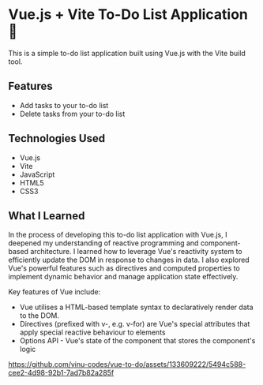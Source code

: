 # Vue.js + Vite To-Do List Application 🚀

This is a simple to-do list application built using Vue.js with the Vite build tool.

## Features

- Add tasks to your to-do list
- Delete tasks from your to-do list

## Technologies Used

- Vue.js
- Vite
- JavaScript
- HTML5
- CSS3

## What I Learned 

In the process of developing this to-do list application with Vue.js, I deepened my understanding of reactive programming and component-based architecture. I learned how to leverage Vue's reactivity system to efficiently update the DOM in response to changes in data. I also explored Vue's powerful features such as directives and computed properties to implement dynamic behavior and manage application state effectively. 

Key features of Vue include: 
- Vue utilises a HTML-based template syntax to declaratively render data to the DOM.
- Directives (prefixed with v-, e.g. v-for) are Vue's special attributes that apply special reactive behaviour to elements
- Options API - Vue's state of the component that stores the component's logic 


https://github.com/vinu-codes/vue-to-do/assets/133609222/5494c588-cee2-4d98-92b1-7ad7b82a285f

